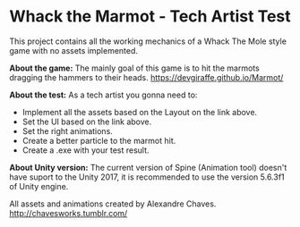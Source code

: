 # Whack the Marmot - Tech Artist Test

This project contains all the working mechanics of a Whack The Mole style game with no assets implemented.

**About the game:** The mainly goal of this game is to hit the marmots dragging the hammers to their heads. https://devgiraffe.github.io/Marmot/

**About the test:** As a tech artist you gonna need to:
* Implement all the assets based on the Layout on the link above.
* Set the UI based on the link above.
* Set the right animations.
* Create a better particle to the marmot hit.
* Create a .exe with your test result.

**About Unity version:** The current version of Spine (Animation tool) doesn't have suport to the Unity 2017, it is recommended to use the version 5.6.3f1 of Unity engine.

All assets and animations created by Alexandre Chaves. http://chavesworks.tumblr.com/
